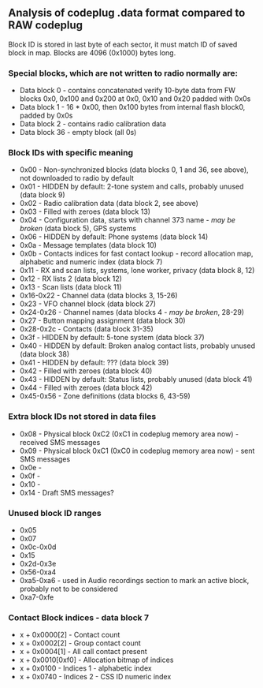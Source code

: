 ## Analysis of codeplug .data format compared to RAW codeplug ##
Block ID is stored in last byte of each sector, it must match ID of saved block in map. Blocks are 4096 (0x1000) bytes long.

### Special blocks, which are not written to radio normally are: ###
* Data block 0 - contains concatenated verify 10-byte data from FW blocks 0x0, 0x100 and 0x200 at 0x0, 0x10 and 0x20 padded with 0x0s
* Data block 1 - 16 * 0x00, then 0x100 bytes from internal flash block0, padded by 0x0s
* Data block 2 - contains radio calibration data
* Data block 36 - empty block (all 0s)

### Block IDs with specific meaning ###
* 0x00 - Non-synchronized blocks (data blocks 0, 1 and 36, see above), not downloaded to radio by default
* 0x01 - HIDDEN by default: 2-tone system and calls, probably unused (data block 9)
* 0x02 - Radio calibration data (data block 2, see above)
* 0x03 - Filled with zeroes (data block 13)
* 0x04 - Configuration data, starts with channel 373 name - _may be broken_ (data block 5), GPS systems
* 0x06 - HIDDEN by default: Phone systems (data block 14)
* 0x0a - Message templates (data block 10)
* 0x0b - Contacts indices for fast contact lookup - record allocation map, alphabetic and numeric index (data block 7)
* 0x11 - RX and scan lists, systems, lone worker, privacy (data block 8, 12)
* 0x12 - RX lists 2 (data block 12)
* 0x13 - Scan lists (data block 11)
* 0x16-0x22 - Channel data (data blocks 3, 15-26)
* 0x23 - VFO channel block (data block 27)
* 0x24-0x26 - Channel names (data blocks 4 - _may be broken_, 28-29)
* 0x27 - Button mapping assignment (data block 30)
* 0x28-0x2c - Contacts (data block 31-35)
* 0x3f - HIDDEN by default: 5-tone system (data block 37)
* 0x40 - HIDDEN by default: Broken analog contact lists, probably unused (data block 38)
* 0x41 - HIDDEN by default: ??? (data block 39)
* 0x42 - Filled with zeroes (data block 40)
* 0x43 - HIDDEN by default: Status lists, probably unused (data block 41)
* 0x44 - Filled with zeroes (data block 42)
* 0x45-0x56 - Zone definitions (data blocks 6, 43-59)

### Extra block IDs not stored in data files ###
* 0x08 - Physical block 0xC2 (0xC1 in codeplug memory area now) - received SMS messages
* 0x09 - Physical block 0xC1 (0xC0 in codeplug memory area now) - sent SMS messages
* 0x0e -
* 0x0f -
* 0x10 -
* 0x14 - Draft SMS messages?

### Unused block ID ranges ###
* 0x05
* 0x07
* 0x0c-0x0d
* 0x15
* 0x2d-0x3e
* 0x56-0xa4
* 0xa5-0xa6 - used in Audio recordings section to mark an active block, probably not to be considered
* 0xa7-0xfe

### Contact Block indices - data block 7 ###
* x + 0x0000[2] - Contact count
* x + 0x0002[2] - Group contact count
* x + 0x0004[1] - All call contact present
* x + 0x0010[0xf0] - Allocation bitmap of indices
* x + 0x0100 - Indices 1 - alphabetic index
* x + 0x0740 - Indices 2 - CSS ID numeric index
